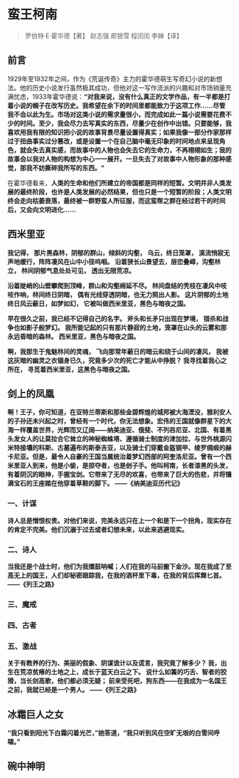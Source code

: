 # 蛮王柯南

> 罗伯特·E·霍华德【著】 赵志强 郎银雪 程闰闰 李婵【译】

## 前言

1929年至1932年之间，作为《荒诞传奇》主力的霍华德萌生写奇幻小说的新想法。他的历史小说发行虽然极其成功，但他对这一写作流派的兴趣和对市场销量充满忧虑，1933年霍华德说：**“对我来说，没有什么真正的文学作品，有一半都是打着小说的幌子在改写历史。我希望在余下的时间里都能致力于这项工作……尽管我不会以此为生。市场对这类小说的需求量很小，而完成如此一篇小说需要花费不少的时间。至少，我会尽力去写真实的东西，尽量少在创作中出错。只要能够，我喜欢用我有限的知识把小说的故事背景尽量设置得真实；如果我像一部分作家那样过于扭曲事实过分篡改，或是设置一个在自己脑中毫无印象的时间地点来呈现角色，就会失去真实感，而故事中的人物也会失去它的生命力，不再栩栩如生；我的故事会以我对人物的构想为中心一一展开。一旦失去了对故事中人物形象的那种感觉，那我不妨撕碎我所写的东西。“**

在霍华德看来，**人类的生命和他们所建立的帝国都是同样的短暂。文明并非人类发展的最终阶段，也许是人类发展的必然结果，但也只是一个短暂的阶段；人类文明终会走向枯萎衰落，最终被一群野蛮人所征服，而这蛮帮之群在经过若干的时间后，又会向文明进化……**

## 西米里亚

**我记得，
那片黑森林，阴郁的群山，倾斜的沟壑，
乌云，终日笼罩，
溪流悄寂无声地缓行，阵阵凄风在山中小径呜咽。
沿着狭长山景望去，层峦叠嶂，沟壑林立，
林间阴郁气息处处可见，
透出无限荒凉。**

**沿着陡峭的山壁攀爬到顶峰，群山和沟壑绵延不尽。
林间盘结的秃枝在凄风中吱吱作响，林间终日阴暗，
偶有光线穿透阴暗，也无力照出人影。
这片阴郁的土地终日风云蔽日，如梦如幻，
它被叫做西米里亚，黑色与暗夜之国。**

**早在很久之前，我已经不记得自己的名字。
斧头和长矛只出现在梦境，
猎杀和战争也如影子般梦幻。
我所能记起的只有那片静寂的土地，笼罩在山头的云雾和那永远昏暗的森林。
西米里亚，黑色与暗夜之国。**

**啊，我那生于鬼魅林间的灵魂，
飞向那常年蔽日的暗云和绕于山间的凄风，
我被这灰暗的幽灵之衣锢身已久，究竟多少次的死亡才能从中挣脱？
我寻找着我心之所在，
寻觅着西米里亚，这黑色与暗夜之国。**

## 剑上的凤凰

**啊！王子，你可知道，在亚特兰蒂斯和那些金碧辉煌的城邦被大海湮没，雅利安人的子孙还未兴起之时，曾经有一个时代，你无法想象。宏伟的王国就像群星下的大海一样覆盖世界，光辉而又辽阔——纳美迪亚、俄斐、不列吞尼亚、北国、有着黑头发女人的让莫拉合它耸立的神秘蜘蛛塔、遵循骑士制度的津加拉、与世外桃源闪米特接壤的科斯、古墓遍布的斯泰吉亚，以及骑士们穿戴金盔钢甲、绫罗绸缎的赫卡尼亚。但是，最令人自豪的王国当属统治着梦幻西部的阿奎洛尼亚。曾有一个西米里亚人到来，他是小偷，是掠夺者，也是刽子手。他叫柯南，长者漆黑的头发，有着阴沉的眼神，手握宝剑。它带来了无尽的欢喜，也带来了巨大的伤悲，并将镶满宝石的王座踏在他穿着草鞋的脚下。
——《纳美迪亚历代记》**

### 一、计谋

**诗人总是憎恨权贵。对他们来说，完美永远只在上一个和是下一个拐角，现实存在的肯定不完美。他们沉溺于过去或者幻想未来，以此来逃避现实。**

### 二、诗人

**当我还是个战士时，他们为我擂鼓呐喊；人们在我的马前搬下金沙。现在我成了至高无上的国王，人们却秘密跟踪我，在我的酒杯里下毒，在我的背后挥舞匕首。
——《列王之路》**

### 三、魔戒

### 四、古者

### 五、激战

**关于有教养的行为、美丽的假象、阴谋诡计以及谎言，我究竟了解多少？
我，出生在荒凉贫瘠的土地之上，成长于蓝天白云之下。
说什么如簧的巧舌、智者的狡猾，当长剑高歌，他们都必须无疑；
前来受死吧，狗东西——在我成为一名国王之前，我就已经是一个男人。
——《列王之路》**

## 冰霜巨人之女

**“我只看到阳光下白霜闪着光芒，”她答道，“我只听到风在空旷无垠的白雪间呼啸。”**

## 碗中神明
